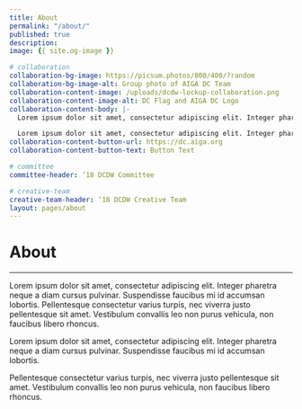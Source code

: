 ```yaml
---
title: About
permalink: "/about/"
published: true
description:
image: {{ site.og-image }}

# collaboration
collaboration-bg-image: https://picsum.photos/800/400/?random
collaboration-bg-image-alt: Group photo of AIGA DC Team
collaboration-content-image: /uploads/dcdw-lockup-collaboration.png
collaboration-content-image-alt: DC Flag and AIGA DC Logo
collaboration-content-body: |-
  Lorem ipsum dolor sit amet, consectetur adipiscing elit. Integer pharetra neque a diam cursus pulvinar. Suspendisse faucibus mi id accumsan lobortis. Pellentesque consectetur varius turpis, nec viverra justo pellentesque sit amet.

  Lorem ipsum dolor sit amet, consectetur adipiscing elit. Integer pharetra neque a diam cursus pulvinar. Suspendisse faucibus mi id accumsan lobortis. Pellentesque consectetur varius turpis, nec viverra justo pellentesque sit amet.
collaboration-content-button-url: https://dc.aiga.org
collaboration-content-button-text: Button Text

# committee
committee-header: ‘18 DCDW Committee

# creative-team
creative-team-header: ‘18 DCDW Creative Team
layout: pages/about
---
```


# About

---

Lorem ipsum dolor sit amet, consectetur adipiscing elit. Integer pharetra neque a diam cursus pulvinar. Suspendisse faucibus mi id accumsan lobortis. Pellentesque consectetur varius turpis, nec viverra justo pellentesque sit amet. Vestibulum convallis leo non purus vehicula, non faucibus libero rhoncus.

Lorem ipsum dolor sit amet, consectetur adipiscing elit. Integer pharetra neque a diam cursus pulvinar. Suspendisse faucibus mi id accumsan lobortis.

Pellentesque consectetur varius turpis, nec viverra justo pellentesque sit amet. Vestibulum convallis leo non purus vehicula, non faucibus libero rhoncus.